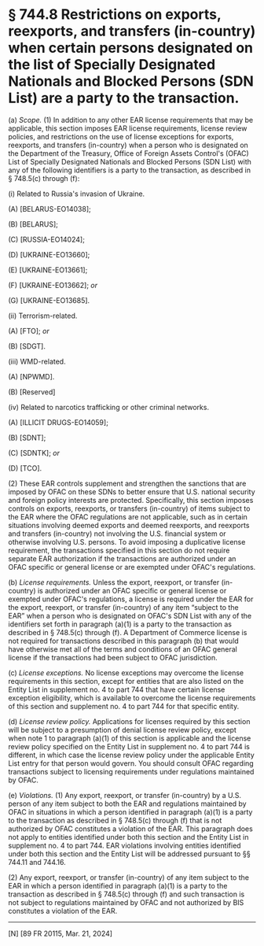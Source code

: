 # § 744.8   Restrictions on exports, reexports, and transfers (in-country) when certain persons designated on the list of Specially Designated Nationals and Blocked Persons (SDN List) are a party to the transaction.

(a) *Scope.* (1) In addition to any other EAR license requirements that may be applicable, this section imposes EAR license requirements, license review policies, and restrictions on the use of license exceptions for exports, reexports, and transfers (in-country) when a person who is designated on the Department of the Treasury, Office of Foreign Assets Control's (OFAC) List of Specially Designated Nationals and Blocked Persons (SDN List) with any of the following identifiers is a party to the transaction, as described in § 748.5(c) through (f):


(i) Related to Russia's invasion of Ukraine.


(A) [BELARUS-EO14038];


(B) [BELARUS];


(C) [RUSSIA-EO14024];


(D) [UKRAINE-EO13660];


(E) [UKRAINE-EO13661];


(F) [UKRAINE-EO13662]; *or*

(G) [UKRAINE-EO13685].


(ii) Terrorism-related.


(A) [FTO]; *or*

(B) [SDGT].


(iii) WMD-related.


(A) [NPWMD].


(B) [Reserved]


(iv) Related to narcotics trafficking or other criminal networks.


(A) [ILLICIT DRUGS-EO14059];


(B) [SDNT];


(C) [SDNTK]; *or*

(D) [TCO].


(2) These EAR controls supplement and strengthen the sanctions that are imposed by OFAC on these SDNs to better ensure that U.S. national security and foreign policy interests are protected. Specifically, this section imposes controls on exports, reexports, or transfers (in-country) of items subject to the EAR where the OFAC regulations are not applicable, such as in certain situations involving deemed exports and deemed reexports, and reexports and transfers (in-country) not involving the U.S. financial system or otherwise involving U.S. persons. To avoid imposing a duplicative license requirement, the transactions specified in this section do not require separate EAR authorization if the transactions are authorized under an OFAC specific or general license or are exempted under OFAC's regulations.


(b) *License requirements.* Unless the export, reexport, or transfer (in-country) is authorized under an OFAC specific or general license or exempted under OFAC's regulations, a license is required under the EAR for the export, reexport, or transfer (in-country) of any item “subject to the EAR” when a person who is designated on OFAC's SDN List with any of the identifiers set forth in paragraph (a)(1) is a party to the transaction as described in § 748.5(c) through (f). A Department of Commerce license is not required for transactions described in this paragraph (b) that would have otherwise met all of the terms and conditions of an OFAC general license if the transactions had been subject to OFAC jurisdiction.


(c) *License exceptions.* No license exceptions may overcome the license requirements in this section, except for entities that are also listed on the Entity List in supplement no. 4 to part 744 that have certain license exception eligibility, which is available to overcome the license requirements of this section and supplement no. 4 to part 744 for that specific entity.


(d) *License review policy.* Applications for licenses required by this section will be subject to a presumption of denial license review policy, except when note 1 to paragraph (a)(1) of this section is applicable and the license review policy specified on the Entity List in supplement no. 4 to part 744 is different, in which case the license review policy under the applicable Entity List entry for that person would govern. You should consult OFAC regarding transactions subject to licensing requirements under regulations maintained by OFAC.


(e) *Violations.* (1) Any export, reexport, or transfer (in-country) by a U.S. person of any item subject to both the EAR and regulations maintained by OFAC in situations in which a person identified in paragraph (a)(1) is a party to the transaction as described in § 748.5(c) through (f) that is not authorized by OFAC constitutes a violation of the EAR. This paragraph does not apply to entities identified under both this section and the Entity List in supplement no. 4 to part 744. EAR violations involving entities identified under both this section and the Entity List will be addressed pursuant to §§ 744.11 and 744.16.


(2) Any export, reexport, or transfer (in-country) of any item subject to the EAR in which a person identified in paragraph (a)(1) is a party to the transaction as described in § 748.5(c) through (f) and such transaction is not subject to regulations maintained by OFAC and not authorized by BIS constitutes a violation of the EAR.



---

[N] [89 FR 20115, Mar. 21, 2024]





